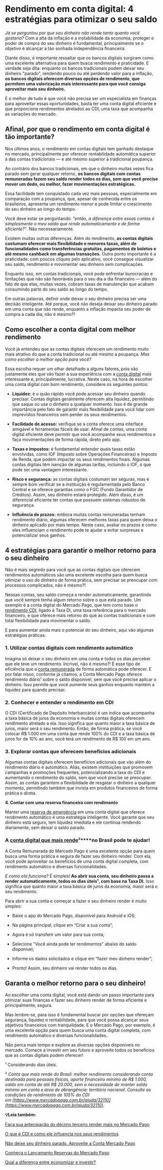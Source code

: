# Rendimento em conta digital: 4 estratégias para otimizar o seu saldo

*Já se perguntou por que seu dinheiro não rende tanto quanto você gostaria?* Com a alta da inflação e a instabilidade da economia, proteger o poder de compra do seu dinheiro é fundamental, principalmente se o objetivo é alcançar a tão sonhada independência financeira.

Diante disso, é importante ressaltar que os bancos digitais surgiram como uma excelente alternativa para quem busca rendimento e praticidade. E verdade seja dita: enquanto os bancos tradicionais podem deixar seu dinheiro "parado", rendendo pouco ou até perdendo valor para a inflação, **os bancos digitais oferecem diversas opções de rendimento, que permitem uma valorização mais interessante para que você consiga aproveitar mais seu dinheiro.**

E o melhor de tudo é que você não precisa ser um especialista em finanças para aproveitar essas oportunidades, basta ter uma conta digital eficiente e que proporcione rendimentos atrelados ao CDI, uma taxa que acompanha as variações do mercado.

## **Afinal, por que o rendimento em conta digital é tão importante?**

Nos últimos anos, o rendimento em contas digitais tem ganhado destaque no mercado, principalmente por oferecer rentabilidade automática superior à das contas tradicionais — e até mesmo superior à tradicional poupança.

Ao contrário dos bancos tradicionais, em que o dinheiro muitas vezes fica parado sem gerar qualquer retorno, **os bancos digitais com contas remuneradas fazem seu saldo render todos os dias, sem que você precise mover um dedo, ou melhor, fazer movimentações estratégicas.**

Essa facilidade tem conquistado cada vez mais pessoas, especialmente em comparação com a poupança, que, apesar de conhecida entre os brasileiros, apresenta um rendimento menor e pode limitar o crescimento do seu dinheiro ao longo do tempo.

Você deve estar se perguntando: *“então, a diferença entre essas contas é simplesmente o meu saldo que rende automaticamente e de forma eficiente?”*. Não necessariamente.

Existem muitas outras diferenças. Além do rendimento, **as contas digitais costumam oferecer mais flexibilidade e menores taxas, além de funcionalidades como transferências gratuitas, pagamentos de boletos e até mesmo cashback em algumas transações.** Outro ponto importante é a praticidade: com poucos cliques pelo aplicativo, você consegue visualizar seu saldo, rendimento e movimentar seu dinheiro sem complicações.

Enquanto isso, em contas tradicionais, você pode enfrentar burocracias e limitações que não são favoráveis para o seu dia a dia financeiro — além do fato de que elas, muitas vezes, cobram taxas de manutenção que acabam consumindo parte do seu saldo ao longo do tempo.

Em outras palavras, definir onde deixar o seu dinheiro precisa ser uma decisão inteligente. Até porque, você não deseja deixar seu dinheiro parado em uma conta que não rende, enquanto a inflação impacta seu poder de compra a cada dia, não é mesmo?!

## **Como escolher a conta digital com melhor rendimento**

Você já entendeu que as contas digitais oferecem um rendimento muito mais atrativo do que a conta tradicional ou até mesmo a poupança. *Mas como escolher a melhor opção para você?*

Essa escolha requer um olhar detalhado a alguns fatores, pois são justamente eles que vão fazer a sua experiência com a [conta digital](https://meubolso.mercadopago.com.br/conta-digital-com-rendimento) mais interessante e, principalmente, lucrativa. Neste caso, na hora de escolher uma conta digital com bom rendimento, considere os seguintes pontos:

- **Liquidez:** é o quão rápido você pode acessar seu dinheiro quando precisar. Contas digitais geralmente oferecem alta liquidez, permitindo que saque ou use o dinheiro a qualquer momento. Isso é de grande importância pelo fato de garantir mais flexibilidade para você lidar com imprevistos financeiros sem perder os seus rendimentos.

- **Facilidade de acesso:** verifique se a conta oferece uma interface amigável e ferramentas fáceis de usar. Afinal de contas, uma conta digital eficiente deve permitir que você acompanhe seus rendimentos e faça movimentações de forma rápida, direto pelo app.

- **Taxas e impostos:** é fundamental entender quais taxas estão envolvidas, como IOF (Imposto sobre Operações Financeiras) e Imposto de Renda, que podem impactar os seus rendimentos finais. Algumas contas digitais têm isenção de algumas tarifas, incluindo o IOF, o que pode ser uma vantagem interessante.

- **Risco e segurança:** as contas digitais costumam ser seguras, mas é sempre bom verificar se a instituição é regulamentada pelo Banco Central e se oferece garantias como o FGC (Fundo Garantidor de Créditos). Assim, seu dinheiro estará protegido. Além disso, é um diferencial eficiente ter contas que possuem sistemas robustos de segurança. 

- **Influência de prazos:** embora muitas contas remuneradas tenham rendimento diário, algumas oferecem melhores taxas para quem deixa o dinheiro aplicado por mais tempo. Neste caso, avaliar os prazos e como eles influenciam o rendimento pode te ajudar a evitar surpresas e potencializar seus ganhos.

## **4 estratégias para garantir o melhor retorno para o seu dinheiro**

Não é mais segredo para você que as contas digitais que oferecem rendimentos automáticos são uma excelente escolha para quem busca otimizar o uso do dinheiro de forma prática, sem precisar se preocupar com processos complicados, não é mesmo?!

Nessas contas, seu saldo começa a render automaticamente, garantindo que você sempre tenha algum retorno sobre o que está parado. Um exemplo é a conta digital do Mercado Pago, que tem como base o [rendimento CDI](https://meubolso.mercadopago.com.br/tudo-sobre-rendimento-cdi), ligado à Taxa DI, uma taxa referência para o mercado financeiro, e que oferece mais retorno do que as contas tradicionais e com total flexibilidade para movimentar o saldo.

E para aumentar ainda mais o potencial do seu dinheiro, aqui vão algumas estratégias práticas:

### **1. Utilizar contas digitais com rendimento automático**

Imagina só deixar o seu dinheiro em uma conta e todos os dias perceber que ele teve um rendimento. Incrível, não é mesmo?! É esse tipo de eficiência que a [conta remunerada](https://meubolso.mercadopago.com.br/conta-remunerada-mercado-pago) de forma automática pode oferecer. E por falar nisso, conforme já citamos, a Conta Mercado Pago oferece rendimento diário¹ sobre o saldo disponível, sem que você precise aplicar o dinheiro. Isso permite que você aumente seus ganhos enquanto mantém a liquidez para quando precisar.

### **2. Conhecer e entender o rendimento em CDI**

O CDI (Certificado de Depósito Interbancário) é um índice que acompanha a taxa básica de juros da economia e muitas contas digitais oferecem rendimento atrelado a ela. Isso significa que quanto maior a taxa básica de juros, maior será o seu rendimento. Então, de forma prática, se você colocar R$ 1.000 em uma conta que rende 100% do CDI e a taxa básica de juros for de 10% ao ano, você terá um rendimento de R$ 100 em um ano.

### **3. Explorar contas que oferecem benefícios adicionais**

Algumas contas digitais oferecem benefícios adicionais que vão além do rendimento diário e automático. Aliás, existem instituições que promovem campanhas e promoções frequentes, potencializando a taxa do CDI e aumentando o rendimento do saldo, sem que você precise se preocupar. Assim, as contas garantem a flexibilidade de resgatar o dinheiro a qualquer momento, permitindo também que invista em produtos financeiros de forma prática e direta.

**4. Contar com uma reserva financeira com rendimento**

Manter uma [reserva de emergência](https://meubolso.mercadopago.com.br/criar-reserva-de-emergencia) em uma conta digital que oferece rendimento automático é uma estratégia inteligente. Você garante que seu dinheiro está seguro, tem liquidez imediata e ele continua rendendo diariamente, sem deixar o saldo parado.

### **A** [conta digital que mais rende](https://meubolso.mercadopago.com.br/conta-digital-que-mais-rende-mercado-pago)**²****no Brasil pode te ajudar!**

A Conta Remunerada do Mercado Pago é uma excelente opção para quem busca uma forma prática e segura de fazer seu dinheiro render. Com ela, você pode aproveitar os benefícios de uma conta digital completa, com rendimento automático e diversas funcionalidades.

*E como ela funciona?* É simples! **Ao abrir sua conta, seu dinheiro passa a render automaticamente, todos os dias úteis****¹****, com base na Taxa DI.** Isso significa que quanto maior a taxa básica de juros da economia, maior será o seu rendimento.

Para abrir a sua conta e começar a fazer o seu dinheiro render é muito simples:

- Baixe o app do Mercado Pago, disponível para Android e iOS; 

- Na página principal, clique em “Criar a sua conta”;

- Agora é só transferir um valor para sua conta;

- Selecione "Você ainda pode ter rendimentos" abaixo do saldo disponível;

- Informe os dados solicitados e clique em “fazer meu dinheiro render”;

- Pronto! Assim, seu dinheiro vai render todos os dias.

## **Garanta o melhor retorno para o seu dinheiro!**

Ao escolher uma conta digital, você está dando um passo importante para otimizar suas finanças e fazer seu dinheiro render de forma eficiente e principalmente, segura.

Mas lembre-se, para isso é fundamental buscar por opções que ofereçam segurança, liquidez e rentabilidade, para que você possa alcançar seus objetivos financeiros com tranquilidade. E o Mercado Pago, por exemplo, é uma excelente opção para quem busca uma conta digital completa, com rendimento automático e diversas funcionalidades.

Não perca mais tempo e explore as diversas opções disponíveis no mercado. Comece a investir em seu futuro e aproveite todos os benefícios que as contas digitais podem oferecer!

¹ Considerando dias úteis.

² *Conta que mais rende do Brasil: melhor rendimento considerando conta destinada para pessoas físicas, aporte financeiro mínimo de R$ 1.000, saldo em conta de até R$ 20.000, sem a necessidade de manter saldo mínimo em conta e área de abrangência: território nacional. Consulte as condições do rendimento de 105% do CDI em [https://www.mercadopago.com.br/ajuda/32110](https://www.mercadopago.com.br/ajuda/32110).*

**💡Leia também:**

[Faça sua antecipação do décimo terceiro render mais no Mercado Pago](https://meubolso.mercadopago.com.br/antecipacao-decimo-terceiro-mercado-pago)

[O que é CDI e como ele influencia nos seus rendimentos](https://meubolso.mercadopago.com.br/o-que-e-cdi-rendimentos)

[Não deixe seu dinheiro parado. Aproveite a Conta Mercado Pago](https://meubolso.mercadopago.com.br/nao-deixe-seu-dinheiro-parado-venha-para-conta-mercado-pago)

[Conheça o Lançamento Reservas do Mercado Pago](https://meubolso.mercadopago.com.br/reservas-do-mercado-pago)

[Qual a diferença entre economizar e investir?](https://meubolso.mercadopago.com.br/diferenca-entre-economizar-investir)